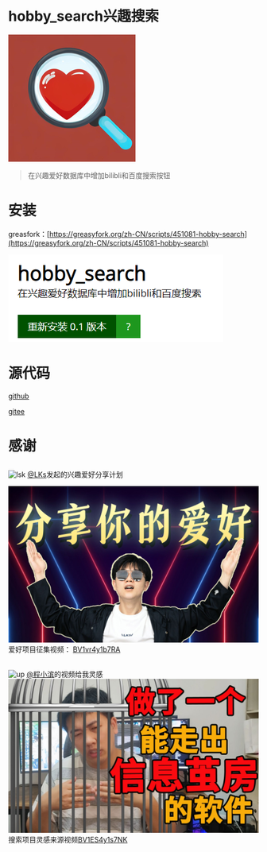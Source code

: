 # hobby_search兴趣搜索

![icon](https://github.com/swttkonjjj/hobby-search/blob/master/img/icon256.png?raw=true)

>在兴趣爱好数据库中增加bilibli和百度搜索按钮

# 安装

greasfork：[https://greasyfork.org/zh-CN/scripts/451081-hobby-search](https://greasyfork.org/zh-CN/scripts/451081-hobby-search)

![greasfox](./img/greasyfork.png)

# 源代码

[github](https://github.com/swttkonjjj/hobby-search)

[gitee](https://gitee.com/swttkonjjj/hobby-search)

# 感谢

##

 ![lsk](https://i0.hdslb.com/bfs/face/982a96bbebd11773dd03b913e2eacf3a42fe6d0a.jpg@240w_240h_1c_1s.webp)
[@LKs](https://space.bilibili.com/125526)发起的兴趣爱好分享计划

![借用各位5分钟，让我们一起搞一个贼有趣的项目!-1vr4y1b7RA](./img/thumbnail-1vr4y1b7RA.jpg)
爱好项目征集视频： [BV1vr4y1b7RA](https://www.bilibili.com/video/BV1vr4y1b7RA)

##


![up](https://i0.hdslb.com/bfs/face/d6faa5d17a16ba6570dd64c2c1e71808aabd779b.jpg@240w_240h_1c_1s.webp)
[@程小滨](https://space.bilibili.com/13798521)的视频给我灵感
![这些领域你看过么？-1ES4y1s7NK](./img/thumbnail-1ES4y1s7NK.png)
搜索项目灵感来源视频[BV1ES4y1s7NK](https://www.bilibili.com/video/BV1ES4y1s7NK)

